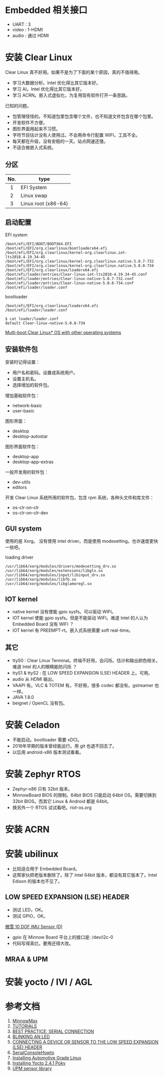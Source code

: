 # Embedded 相关接口
* UART : 3
* video : 1-HDMI
* audio : 通过 HDMI

# 安装 Clear Linux
Clear Linux 真不好用。如果不是为了下面的某个原因，真的不值得用。
* 学习大数据分析。Intel 优化得比其它版本好。
* 学习 AI。Intel 优化得比其它版本好。
* 学习 ACRN。嵌入式虚拟化，为复用现有软件打开一条思路。

已知的问题。
* 包管理怪怪的。不知道包里包含哪个文件，也不知道文件包含在哪个包里。
* 开发软件不方便。
* 图形界面用起来不习惯。
* 字符节目估计没有人使用过。不会用命令行配置 WIFI，工具不全。
* 每天都在升级，没有安稳的一天。站点网速还慢。
* 不适合做嵌入式系统。

## 分区
| No. | type                |
|:---:|---------------------|
| 1   | EFI System          |
| 2   | Linux swap          |
| 3   | Linux root (x86-64) |

## 启动配置
EFI system
```
/boot/efi/EFI/BOOT/BOOTX64.EFI
/boot/efi/EFI/org.clearlinux/bootloaderx64.efi
/boot/efi/EFI/org.clearlinux/kernel-org.clearlinux.iot-lts2018.4.19.34-45
/boot/efi/EFI/org.clearlinux/kernel-org.clearlinux.native.5.0.7-732
/boot/efi/EFI/org.clearlinux/kernel-org.clearlinux.native.5.0.8-734
/boot/efi/EFI/org.clearlinux/loaderx64.efi
/boot/efi/loader/entries/Clear-linux-iot-lts2018-4.19.34-45.conf
/boot/efi/loader/entries/Clear-linux-native-5.0.7-732.conf
/boot/efi/loader/entries/Clear-linux-native-5.0.8-734.conf
/boot/efi/loader/loader.conf
```

bootloader
```
/boot/efi/EFI/org.clearlinux/loaderx64.efi
/boot/efi/loader/loader.conf

$ cat loader/loader.conf
default Clear-linux-native-5.0.8-734
```

[Multi-boot Clear Linux* OS with other operating systems](https://clearlinux.org/documentation/clear-linux/tutorials/multi-boot)

## 安装软件包
安装时记得设置：
* 用户名和密码。设置成系统用户。
* 设置主机名。
* 选择增加的软件包。

增加基础软件包：
* network-basic
* user-basic

图形界面：
* desktop 
* desktop-autostar 

图形界面软件包：
* desktop-app 
* desktop-app-extras 

一般开发用的软件包：
* dev-utils 
* editors 

开发 Clear Linux 系统所用的软件包，包含 rpm 系统，各种头文件和库文件：
* os-clr-on-clr
* os-clr-on-clr-dev


## GUI system
使用的是 Xorg。
没有使用 intel driver。而是使用 modesetting。也许速度更快一些吧。

loading driver
```
/usr/lib64/xorg/modules/drivers/modesetting_drv.so
/usr/lib64/xorg/modules/extensions/libglx.so
/usr/lib64/xorg/modules/input/libinput_drv.so
/usr/lib64/xorg/modules/libfb.so
/usr/lib64/xorg/modules/libglamoregl.so
```

## IOT kernel
* native kernel 没有使能 gpio sysfs。可以驱动 WIFI。
* IOT kernel 使能 gpio sysfs。但是不能驱动 WIFI。难道 Intel 的人认为 Embedded Board 没有 WIFI ？
* IOT kernel 有 PREEMPT-rt。嵌入式系统需要 soft real-time。

## 其它
* ttyS0 : Clear Linux Terminal。终端不好用，会闪烁。估计和输出颜色相关。难道 Intel 的人的眼睛能防闪烁 ？
* ttyS1 & ttyS2 : 在 LOW SPEED EXPANSION (LSE) HEADER 上。可用。
* audio 从 HDMI 输出。
* VAAPI 有。VLC & TOTEM 有。不好用，很多 codec 都没有。gstreamer 也一样。
* JAVA 1.8.0
* beignet / OpenCL 没有包。

# 安装 Celadon
* 不能启动。bootloader 需要 xDCI。
* 2018年早期的版本曾经能运行。用 git 也退不回去了。
* 以后用 android-x86 版本测试看看。

# 安装 Zephyr RTOS
* Zephyr-x86 只有 32bit 版本。
* MinnowBoard BIOS 的限制。64bit BIOS 只能启动 64bit OS。需要切换到 32bit BIOS。而其它 Linux & Android 都是 64bit。
* 换另外一个 RTOS 试试看吧。riot-os.org

# 安装 ACRN

# 安装 ubilinux
* 比较适合用于 Embedded Board。
* 这帮家伙把老版本删除了。除了 Intel 64bit 版本，都没有其它版本了。Intel Edison 的版本也不见了。

## LOW SPEED EXPANSION (LSE) HEADER
* 测试 LED，OK。
* 测试 GPIO，OK。

[微雪 10 DOF IMU Sensor (D)](http://www.waveshare.net/wiki/10_DOF_IMU_Sensor_(D))
* gpio 在 Minnow Board 平台上的接口是: /dev/i2c-0
* 代码写得真烂。要用还得大改。

## MRAA & UPM

# 安装 yocto / IVI / AGL

# 参考文档
1. [MinnowMax](https://elinux.org/Minnowboard:MinnowMax)
1. [TUTORIALS](https://minnowboard.org/tutorials)
1. [BEST PRACTICE: SERIAL CONNECTION](https://minnowboard.org/tutorials/best-practice-serial-connection)
1. [BLINKING AN LED](https://minnowboard.org/tutorials/blinking-the-d2-led)
1. [CONNECTING A DEVICE OR SENSOR TO THE LOW SPEED EXPANSION (LSE) HEADER](https://minnowboard.org/tutorials/connecting-device-sensor-low-speed-expansion-lse-header)
1. [SerialConsoleHowto](https://help.ubuntu.com/community/SerialConsoleHowto)
1. [Installing Automotive Grade Linux](http://docs.automotivelinux.org/docs/en/master/getting_started/reference/getting-started/machines/intel.html)
1. [Installing Yocto 2.4.1 Poky](https://minnowboard.org/tutorials/installing-yocto-poky)
1. [UPM sensor library](http://upm.mraa.io/)
